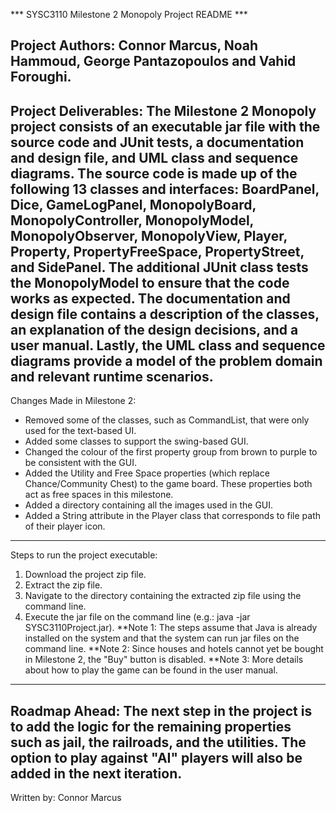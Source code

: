 *** SYSC3110 Milestone 2 Monopoly Project README ***

Project Authors: Connor Marcus, Noah Hammoud, George Pantazopoulos and Vahid Foroughi.
------------------------------------
Project Deliverables:
The Milestone 2 Monopoly project consists of an executable jar file with the source code and JUnit tests, a documentation and design file, and UML class and sequence diagrams. The source code is made up of the following 13 classes and interfaces: BoardPanel, Dice, GameLogPanel, MonopolyBoard, MonopolyController, MonopolyModel, MonopolyObserver, MonopolyView, Player, Property, PropertyFreeSpace, PropertyStreet, and SidePanel. The additional JUnit class tests the MonopolyModel to ensure that the code works as expected. The documentation and design file contains a description of the classes, an explanation of the design decisions, and a user manual. Lastly, the UML class and sequence diagrams provide a model of the problem domain and relevant runtime scenarios. 
------------------------------------
Changes Made in Milestone 2:
- Removed some of the classes, such as CommandList, that were only used for the text-based UI.
- Added some classes to support the swing-based GUI.
- Changed the colour of the first property group from brown to purple to be consistent with the GUI. 
- Added the Utility and Free Space properties (which replace Chance/Community Chest) to the game board. These properties both act as free spaces in this milestone.
- Added a directory containing all the images used in the GUI.
- Added a String attribute in the Player class that corresponds to file path of their player icon.
------------------------------------
Steps to run the project executable:
1. Download the project zip file.
2. Extract the zip file.
3. Navigate to the directory containing the extracted zip file using the command line.
4. Execute the jar file on the command line (e.g.: java -jar SYSC3110Project.jar).
**Note 1: The steps assume that Java is already installed on the system and that the system can run jar files on the command line.
**Note 2: Since houses and hotels cannot yet be bought in Milestone 2, the "Buy" button is disabled. 
**Note 3: More details about how to play the game can be found in the user manual.
------------------------------------
Roadmap Ahead:
The next step in the project is to add the logic for the remaining properties such as jail, the railroads, and the utilities. The option to play against "AI" players will also be added in the next iteration. 
------------------------------------
Written by: Connor Marcus
